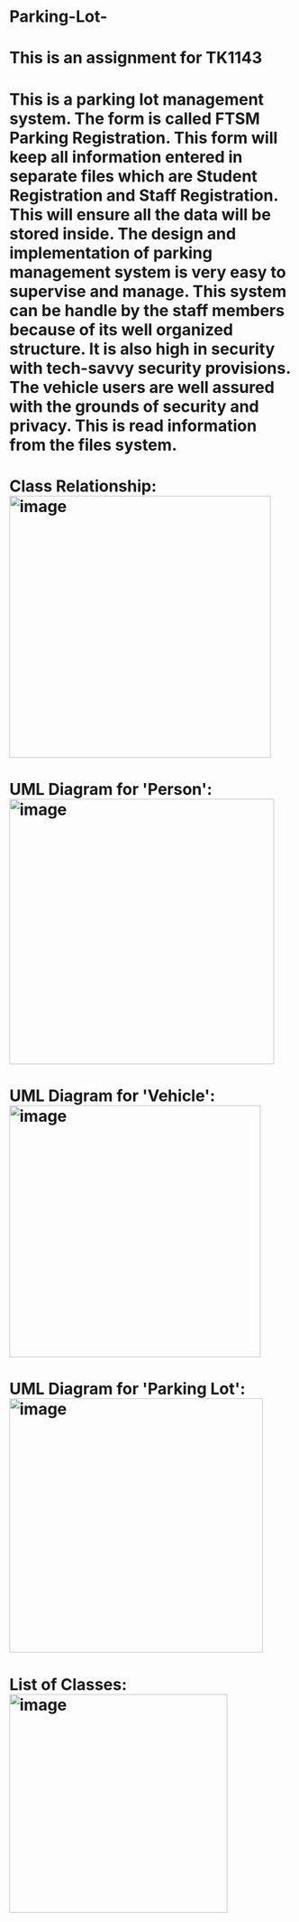 # Parking-Lot-
# This is an assignment for TK1143
# This is a parking lot management system. The form is called FTSM Parking Registration. This form will keep all information entered in separate files which are Student Registration and Staff Registration. This will ensure all the data will be stored inside. The design and implementation of parking management system is very easy to supervise and manage. This system can be handle by the staff members because of its well organized structure. It is also high in security with tech-savvy security provisions. The vehicle users are well assured with the grounds of security and privacy. This is read information from the files system.
# Class Relationship: <img width="464" alt="image" src="https://user-images.githubusercontent.com/91417780/219946081-cecab43b-b699-4c71-aff9-ac93cc0fefc7.png">
# UML Diagram for 'Person': <img width="470" alt="image" src="https://user-images.githubusercontent.com/91417780/219946326-5cea824a-a25d-44ae-91bd-604cdcb1686a.png">
# UML Diagram for 'Vehicle': <img width="446" alt="image" src="https://user-images.githubusercontent.com/91417780/219946340-ce3bb3bd-22ac-4a3f-bd77-e815890c3de8.png">
# UML Diagram for 'Parking Lot': <img width="450" alt="image" src="https://user-images.githubusercontent.com/91417780/219946353-4348960e-824b-4516-8a4b-4453ca8c8481.png">
# List of Classes: <img width="387" alt="image" src="https://user-images.githubusercontent.com/91417780/219946443-74680795-e9f0-4573-af9d-2c987c233d20.png">



